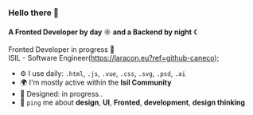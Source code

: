 ### Hello there 👋

#### A Fronted Developer by day ☼ and a Backend by night ☾

Fronted Developer in progress 🧗<br>
ISIL - Software Engineer(https://laracon.eu?ref=github-caneco);<br>

- ⚙️ I use daily: `.html`, `.js`, `.vue`, `.css`, `.svg`, `.psd`, `.ai`
- 🌍 I'm mostly active within the **Isil Community**
- 💅 Designed: in progress..
- 💬 `ping` me about **design**, **UI**, **Fronted**, **development**, **design thinking**
